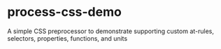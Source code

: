 # process-css-demo
A simple CSS preprocessor to demonstrate supporting custom at-rules, selectors, properties, functions, and units
